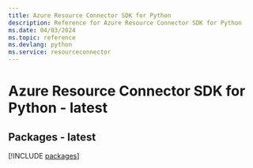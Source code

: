 ```yaml
---
title: Azure Resource Connector SDK for Python
description: Reference for Azure Resource Connector SDK for Python
ms.date: 04/03/2024
ms.topic: reference
ms.devlang: python
ms.service: resourceconnector
---
```

# Azure Resource Connector SDK for Python - latest
## Packages - latest
[!INCLUDE [packages](resource-connector-index.md)]